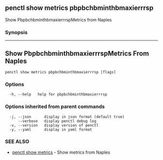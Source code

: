 ## penctl show metrics pbpbchbminthbmaxierrrsp

Show PbpbchbminthbmaxierrrspMetrics from Naples

### Synopsis



---------------------------------
 Show PbpbchbminthbmaxierrrspMetrics From Naples 
---------------------------------


```
penctl show metrics pbpbchbminthbmaxierrrsp [flags]
```

### Options

```
  -h, --help   help for pbpbchbminthbmaxierrrsp
```

### Options inherited from parent commands

```
  -j, --json      display in json format (default true)
      --verbose   display penctl debug log
  -v, --version   display version of penctl
  -y, --yaml      display in yaml format
```

### SEE ALSO
* [penctl show metrics](penctl_show_metrics.md)	 - Show metrics from Naples


